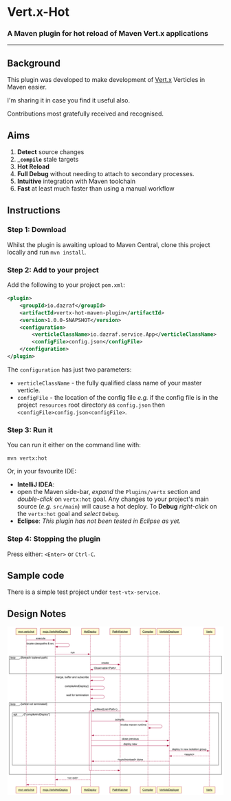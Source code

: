 # Vert.x-Hot
### A Maven plugin for hot reload of Maven Vert.x applications
---
## Background

This plugin was developed to make development of [Vert.x](http://vertx.io) Verticles in Maven easier. 

I'm sharing it in case you find it useful also. 

Contributions most gratefully received and recognised.
 
## Aims

1. __Detect__ source changes
2. ___```compile```__ stale targets
3. __Hot Reload__
4. __Full Debug__ without needing to attach to secondary processes.
5. __Intuitive__ integration with Maven toolchain
6. __Fast__ at least much faster than using a manual workflow

## Instructions

### Step 1: Download
Whilst the plugin is awaiting upload to Maven Central, clone this project locally and run ```mvn install```.

### Step 2: Add to your project
Add the following to your project ```pom.xml```:

```xml
<plugin>
    <groupId>io.dazraf</groupId>
    <artifactId>vertx-hot-maven-plugin</artifactId>
    <version>1.0.0-SNAPSHOT</version>
    <configuration>
        <verticleClassName>io.dazraf.service.App</verticleClassName>
        <configFile>config.json</configFile>
    </configuration>
</plugin>
```

The ```configuration``` has just two parameters:

* ```verticleClassName``` - the fully qualified class name of your master verticle.
* ```configFile``` - the location of the config file *e.g.* if the config file is in the project ```resources``` root directory as ```config.json``` then ```<configFile>config.json<configFile>```.  

### Step 3: Run it

You can run it either on the command line with:

``` 
mvn vertx:hot
```

Or, in your favourite IDE: 

* __IntelliJ IDEA__: 
*  open the Maven side-bar, *expand* the ```Plugins/vertx``` section and *double-click* on ```vertx:hot``` goal. Any changes to your project's main source (*e.g.* ```src/main```) will cause a hot deploy. To __Debug__ *right-click* on the ```vertx:hot``` goal and *select* ```Debug```.
* __Eclipse__: *This plugin has not been tested in Eclipse as yet.*





### Step 4: Stopping the plugin

Press either: ```<Enter>``` or  ```Ctrl-C```.

## Sample code
There is a simple test project under ```test-vtx-service```.

## Design Notes

![sequence diagram](design.svg)

